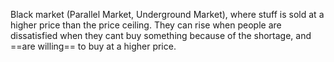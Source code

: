 Black market (Parallel Market, Underground Market), where stuff is sold at a higher price than the price ceiling.
They can rise when people are dissatisfied when they cant buy something because of the shortage, and ==are willing== to buy at a higher price.
